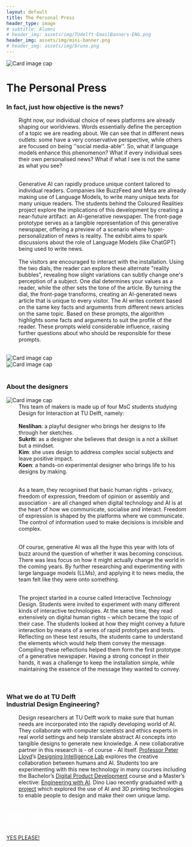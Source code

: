 ```yaml
---
layout: default
title: The Personal Press
header_type: image
# subtitle: Alumni
# header_img: assets/img/TUdelft-EmailBanners-ENG.png
header_img: assets/img/mini-banner.png
# header_img: assets/img/bruno.png
---
```


<!-- <img src="/assets/img/mini-banner.png" alt="Card image cap"> -->
<img src="/assets/img/05ThePersonalPress/ThePersonalPress001.jpg" alt="Card image cap" 
  style="max-height:500px;
    max-width:500px;
    height:auto;
    width:auto;">
<br> 


<!-- ## Title 1 -->
<div class="card press-card shadow">
<div class="card-body">
<h1 class="card-title text-center NeueMachina-project">The Personal Press</h1>
<h3 class="text-center NeueMachina-h4">In fact, just how objective is the news?</h3>
  <div class="card-body text-center" style="margin-left: 2rem;margin-right: 2rem;">
Right now, our individual choice of news platforms are already shaping our worldviews. Words essentially
define the perception of a topic we are reading about. We can see that in different news outlets: some
have a very conservative perspective, while others are focused on being ''social media-able''. So, what if
language models enhance this phenomenon? What if every individual sees their own personalised news?
What if what I see is not the same as what you see?<br>
<br>

Generative AI can rapidly produce unique content tailored to individual readers. Companies like
BuzzFeed and Meta are already making use of Language Models, to write many unique texts for many
unique readers. The students behind the Coloured Realities project explore the implications of this
development by creating a near-future artifact: an AI-generative newspaper. The front-page prototype
serves as a tangible representation of this generative newspaper, offering a preview of a scenario where
hyper-personalization of news is reality. The exhibit aims to spark discussions about the role of Language
Models (like ChatGPT) being used to write news.
<br><br>
The visitors are encouraged to interact with the installation. Using the two dials, the reader can explore
these alternate "reality bubbles", revealing how slight variations can subtly change one's perception of a
subject. One dial determines your values as a reader, while the other sets the tone of the article. By
turning the dial, the front-page transforms, creating an AI-generated news article that is unique to every
visitor. The AI writes content based on the same key facts and arguments from different news articles on
the same topic. Based on these prompts, the algorithm highlights some facts and arguments to suit the
profile of the reader. These prompts wield considerable influence, raising further questions about who
should be responsible for these prompts.
  </div>
</div>
</div>
<br>
<div class="container">
  <div class="row">
    <div class="col-sm">
      <img src="/assets/img/05ThePersonalPress/ThePersonalPress002.jpg" alt="Card image cap">
    </div>
    <div class="col-sm">
      <img src="/assets/img/05ThePersonalPress/ThePersonalPress003.jpg" alt="Card image cap">
    </div>
  </div>
</div>
<br>
<!-- ## Title 2 -->
<div class="card white-card shadow">
<div class="card-body">
<h3 class="card-title text-center NeueMachina-h3">About the designers</h3>
<img src="/assets/img/05ThePersonalPress/ThePersonalPress-ProfileImage.jpg" alt="Card image cap">
  <div class="card-body text-center" style="margin-left: 2rem;margin-right: 2rem;">
This team of makers is made up of four MsC students studying Design for Interaction at TU Delft, namely:<br><br>
<b>Neslihan</b>: a playful designer who brings her designs to life through her sketches.<br>
<b>Sukriti</b>: as a designer she believes that design is a not a skillset but a mindset.<br>
<b>Kim</b>: she uses design to address complex social subjects and leave positive impact.<br>
<b>Koen</b>: a hands-on experimental designer who brings life to his designs by making.<br><br>

As a team, they recognised that basic human rights - privacy, freedom of expression, freedom of opinion
or assembly and association - are all changed when digital technology and AI is at the heart of how we
communicate, socialise and interact. Freedom of expression is shaped by the platforms where we
communicate. The control of information used to make decisions is invisible and complex.<br><br>

Of course, generative AI was all the hype this year with lots of buzz around the question of whether it was
becoming conscious. There was less focus on how it might actually change the world in the coming years.
By further researching and experimenting with large language models (LLMs), and applying it to news
media, the team felt like they were onto something.<br><br>

The project started in a course called Interactive Technology Design. Students were invited to experiment
with many different kinds of interactive technologies. At the same time, they read extensively on digital
human rights – which became the topic of their case. The students looked at how they might convey a
future interaction by means of a series of rapid prototypes and tests. Reflecting on these test results, the
students came to understand the elements which would help them convey the message. Compiling these
reflections helped them form the first prototype of a generative newspaper. Having a strong concept in
their hands, it was a challenge to keep the installation simple, while maintaining the essence of the
message they wanted to convey.
  </div>
</div>
</div>
<br>
<!-- ## Title 3   -->
<div class="card white-card shadow">
<div class="card-body">
<h3 class="card-title text-center NeueMachina-h3">What we do at TU Delft<br> Industrial Design Engineering?</h3>
  <div class="card-body text-center" style="margin-left: 2rem;margin-right: 2rem;">
Design researchers at TU Delft work to make sure that human needs are incorporated into the
rapidly developing world of AI. They collaborate with computer scientists and ethics experts in
real world settings and help translate abstract AI concepts into tangible designs to generate new
knowledge. A new collaborative partner in this research is - of course - AI itself. 
<a href="https://www.tudelft.nl/io/over-io/personen/lloyd-pa" target="_blank"><u>Professor Peter Lloyd</u></a>’s 
<a href="https://www.tudelft.nl/en/ai/di-lab" target="_blank"><u>Designing Intelligence Lab</u></a>
  explores the creative collaboration between humans and AI.
Students too are experimenting with this new technology in many courses including the Bachelor’s 
<a href="https://www.tudelft.nl/en/ide/education/bsc-industrial-design-engineering/discover-the-ide-bachelor/digital-product-development" target="_blank"><u>Digital Product Development</u></a>
 course and a Master’s elective: 
<a href="https://www.tudelft.nl/en/eemcs/study/minors/engineering-with-ai" target="_blank"><u>Engineering with AI</u></a>.
Dino Liao recently graduated with 
<a href="https://www.tudelft.nl/io/delft-design-stories/let-there-be-light-how-to-design-your-own-lamp-in-1-2-3" target="_blank"><u>a project</u></a>
 which explored the use of AI and 3D printing
technologies to enable people to design and make their own unique lamp.
  </div>
</div>
</div>
<br>
<div class="card text-center  blue-card shadow">
  <div class="card-body">
    <h5 class="card-title NeueMachina-h4" style="color:white;">WANT TO KNOW MORE ABOUT <br>TU DELFT AND STUDYING HERE?</h5>
    <a href="https://www.tudelft.nl/en/education/practical-matters/studying-at-tu-delft" class="btn btn-primary NeueMachina">YES PLEASE!</a>
  </div>
</div>